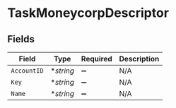 # TaskMoneycorpDescriptor


## Fields

| Field              | Type               | Required           | Description        |
| ------------------ | ------------------ | ------------------ | ------------------ |
| `AccountID`        | **string*          | :heavy_minus_sign: | N/A                |
| `Key`              | **string*          | :heavy_minus_sign: | N/A                |
| `Name`             | **string*          | :heavy_minus_sign: | N/A                |